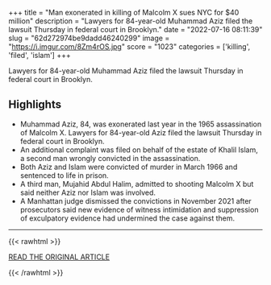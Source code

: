 +++
title = "Man exonerated in killing of Malcolm X sues NYC for $40 million"
description = "Lawyers for 84-year-old Muhammad Aziz filed the lawsuit Thursday in federal court in Brooklyn."
date = "2022-07-16 08:11:39"
slug = "62d272974be9dadd46240299"
image = "https://i.imgur.com/8Zm4rOS.jpg"
score = "1023"
categories = ['killing', 'filed', 'islam']
+++

Lawyers for 84-year-old Muhammad Aziz filed the lawsuit Thursday in federal court in Brooklyn.

## Highlights

- Muhammad Aziz, 84, was exonerated last year in the 1965 assassination of Malcolm X. Lawyers for 84-year-old Aziz filed the lawsuit Thursday in federal court in Brooklyn.
- An additional complaint was filed on behalf of the estate of Khalil Islam, a second man wrongly convicted in the assassination.
- Both Aziz and Islam were convicted of murder in March 1966 and sentenced to life in prison.
- A third man, Mujahid Abdul Halim, admitted to shooting Malcolm X but said neither Aziz nor Islam was involved.
- A Manhattan judge dismissed the convictions in November 2021 after prosecutors said new evidence of witness intimidation and suppression of exculpatory evidence had undermined the case against them.

---

{{< rawhtml >}}
  <p class="article-category">
    <a target="_blank" href="https://www.cbsnews.com/news/man-exonerated-in-killing-of-malcolm-x-sues-nyc-for-40-million/">READ THE ORIGINAL ARTICLE</a>
  </p>
{{< /rawhtml >}}
